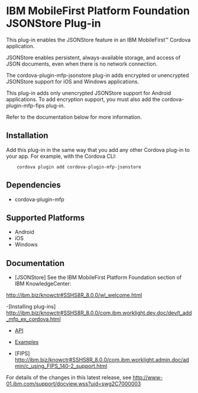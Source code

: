 <!---
   Licensed Materials - Property of IBM

   (C) Copyright 2015, 2016 IBM Corp.

   Unless required by applicable law or agreed to in writing, software
   distributed under the License is distributed on an "AS IS" BASIS,
   WITHOUT WARRANTIES OR CONDITIONS OF ANY KIND, either express or implied.
   See the License for the specific language governing permissions and
   limitations under the License.
-->

# IBM MobileFirst Platform Foundation JSONStore Plug-in
This plug-in enables the JSONStore feature in an IBM MobileFirst&trade; Cordova application. 

JSONStore enables persistent, always-available storage, and access of JSON documents, even when there is no network connection. 

The cordova-plugin-mfp-jsonstore plug-in adds encrypted or unencrypted JSONStore support for iOS and Windows applications.

This plug-in adds only unencrypted JSONStore support for Android applications. To add encryption support, you must also add the cordova-plugin-mfp-fips plug-in.

Refer to the documentation below for more information. 

## Installation
Add this plug-in in the same way that you add any other Cordova plug-in to your app. For example, with the Cordova CLI:

    	cordova plugin add cordova-plugin-mfp-jsonstore
    
## Dependencies
- cordova-plugin-mfp

## Supported Platforms
- Android
- iOS
- Windows

## Documentation
- [JSONStore]
See the IBM MobileFirst Platform Foundation section of IBM KnowledgeCenter:

http://ibm.biz/knowctr#SSHS8R_8.0.0/wl_welcome.html

-[Installing plug-ins]
http://ibm.biz/knowctr#SSHS8R_8.0.0/com.ibm.worklight.dev.doc/dev/t_add_mfp_ex_cordova.html

- [API](http://www-01.ibm.com/support/knowledgecenter/SSHS8R_7.1.0/com.ibm.worklight.apiref.doc/html/refjavascript-client/html/WL.JSONStore.html?cp=SSHS8R_7.1.0%2F10-0-0-1-16&lang=en)
- [Examples](http://www-01.ibm.com/support/knowledgecenter/SSHS8R_7.1.0/com.ibm.worklight.dev.doc/devref/c_jsonstore_examples.html?lang=en)

- [FIPS]
http://ibm.biz/knowctr#SSHS8R_8.0.0/com.ibm.worklight.admin.doc/admin/c_using_FIPS_140-2_support.html

For details of the changes in this latest release, see http://www-01.ibm.com/support/docview.wss?uid=swg2C7000003
